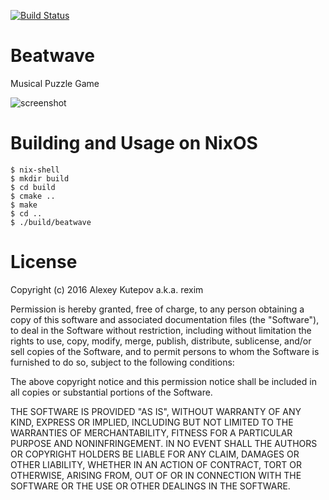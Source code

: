 [![Build Status](https://travis-ci.org/rexim/beatwave.svg?branch=master)](https://travis-ci.org/rexim/beatwave)

# Beatwave #

Musical Puzzle Game

![screenshot](http://i.imgur.com/somxQOU.png)

# Building and Usage on NixOS #

    $ nix-shell
    $ mkdir build
    $ cd build
    $ cmake ..
    $ make
    $ cd ..
    $ ./build/beatwave

# License #

Copyright (c) 2016 Alexey Kutepov a.k.a. rexim

Permission is hereby granted, free of charge, to any person obtaining
a copy of this software and associated documentation files (the
"Software"), to deal in the Software without restriction, including
without limitation the rights to use, copy, modify, merge, publish,
distribute, sublicense, and/or sell copies of the Software, and to
permit persons to whom the Software is furnished to do so, subject to
the following conditions:

The above copyright notice and this permission notice shall be
included in all copies or substantial portions of the Software.

THE SOFTWARE IS PROVIDED "AS IS", WITHOUT WARRANTY OF ANY KIND,
EXPRESS OR IMPLIED, INCLUDING BUT NOT LIMITED TO THE WARRANTIES OF
MERCHANTABILITY, FITNESS FOR A PARTICULAR PURPOSE AND
NONINFRINGEMENT. IN NO EVENT SHALL THE AUTHORS OR COPYRIGHT HOLDERS BE
LIABLE FOR ANY CLAIM, DAMAGES OR OTHER LIABILITY, WHETHER IN AN ACTION
OF CONTRACT, TORT OR OTHERWISE, ARISING FROM, OUT OF OR IN CONNECTION
WITH THE SOFTWARE OR THE USE OR OTHER DEALINGS IN THE SOFTWARE.
